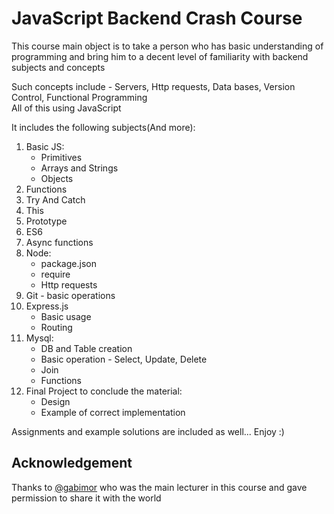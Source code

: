 # JavaScript Backend Crash Course

This course main object is to take a person who has basic understanding of programming and bring him to a decent level of familiarity with backend subjects and concepts

Such concepts include - Servers, Http requests, Data bases, Version Control, Functional Programming \
All of this using JavaScript

It includes the following subjects(And more):
1. Basic JS:
    * Primitives
    * Arrays and Strings
    * Objects
2. Functions
3. Try And Catch
4. This
5. Prototype
6. ES6
7. Async functions
8. Node:
    * package.json
    * require
    * Http requests
9. Git - basic operations
10. Express.js
    * Basic usage
    * Routing
11. Mysql:
    * DB and Table creation
    * Basic operation - Select, Update, Delete
    * Join
    * Functions
12. Final Project to conclude the material:
    * Design
    * Example of correct implementation

Assignments and example solutions are included as well... Enjoy :)

## Acknowledgement

Thanks to [@gabimor](https://github.com/gabimor) who was the main lecturer in this course and gave permission to share it with the world
